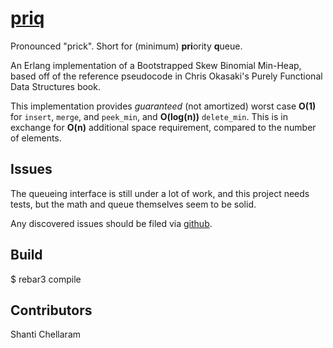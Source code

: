 [priq][github]
=====

Pronounced "prick". Short for (minimum) **pri**ority **q**ueue.

An Erlang implementation of a Bootstrapped Skew Binomial Min-Heap, based off of
the reference pseudocode in Chris Okasaki's Purely Functional Data Structures
book.

This implementation provides *guaranteed* (not amortized) worst case **O(1)**
for `insert`, `merge`, and `peek_min`, and **O(log(n))** `delete_min`. This is
in exchange for **O(n)** additional space requirement, compared to the number
of elements.

Issues
------

The queueing interface is still under a lot of work, and this project needs
tests, but the math and queue themselves seem to be solid.

Any discovered issues should be filed via [github][github].

Build
-----

$ rebar3 compile


Contributors
------------

Shanti Chellaram

[github]: https://github.com/shantiii/priq
